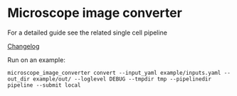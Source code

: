 # Microscope image converter

For a detailed guide see the related single cell pipeline

[Changelog](CHANGELOG.md)

Run on an example:

```
microscope_image_converter convert --input_yaml example/inputs.yaml --out_dir example/out/ --loglevel DEBUG --tmpdir tmp --pipelinedir pipeline --submit local
```
